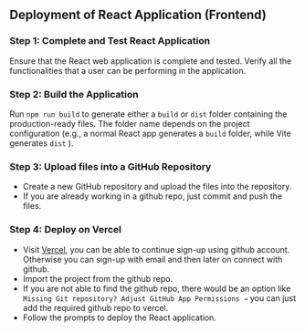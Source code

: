## Deployment of React Application (Frontend)

### Step 1: Complete and Test React Application

Ensure that the React web application is complete and tested. Verify all the functionalities that a user can be performing in the application.

### Step 2: Build the Application

Run `npm run build` to generate either a `build` or `dist` folder containing the production-ready files. The folder name depends on the project configuration (e.g., a normal React app generates a `build` folder, while Vite generates `dist` ).

### Step 3: Upload files into a  GitHub Repository

- Create a new GitHub repository and upload the files into the repository.
- If you are already working in a github repo, just commit and push the files.

### Step 4: Deploy on Vercel

- Visit [Vercel](https://vercel.com/), you can be able to continue sign-up using github account. Otherwise you can sign-up with email and then later on connect with github.
- Import the project from the github repo.
- If you are not able to find the github repo, there would be an option like `Missing Git repository? Adjust GitHub App Permissions →` you can just add the required github repo to vercel.
- Follow the prompts to deploy the React application.
